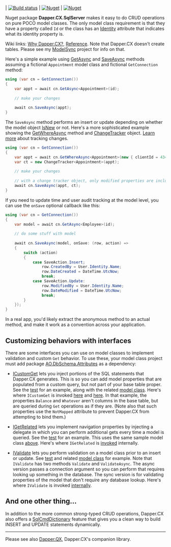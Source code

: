 | 
[![Build status](https://ci.appveyor.com/api/projects/status/90etxh1r0aycv1j9?svg=true)](https://ci.appveyor.com/project/adamosoftware/dapper-cx) 
|
[![Nuget](https://img.shields.io/nuget/v/Dapper.CX.SqlServer?label=Crud)](https://www.nuget.org/packages/Dapper.CX.SqlServer/)
|
[![Nuget](https://img.shields.io/nuget/v/Dapper.CX.ChangeTracking?label=ChangeTracking)](https://www.nuget.org/packages/Dapper.CX.ChangeTracking/)

Nuget package **Dapper.CX.SqlServer** makes it easy to do CRUD operations on pure POCO model classes. The only model class requirement is that they have a property called `Id` or the class has an [Identity](https://github.com/adamosoftware/DbSchema.Attributes/blob/master/DbSchema.Attributes/Attributes/IdentityAttribute.cs) attribute that indicates what its identity property is.

Wiki links: [Why Dapper.CX?](https://github.com/adamosoftware/Dapper.CX/wiki), [Reference](https://github.com/adamosoftware/Dapper.CX/wiki/Crud-method-reference). Note that Dapper.CX doesn't create tables. Please see my [ModelSync](https://github.com/adamosoftware/ModelSync) project for info on that.

Here's a simple example using [GetAsync](https://github.com/adamosoftware/Dapper.CX/blob/master/Dapper.CX.Base/Abstract/SqlCrudProvider.cs#L43) and [SaveAsync](https://github.com/adamosoftware/Dapper.CX/blob/master/Dapper.CX.Base/Abstract/SqlCrudProvider.cs#L71) methods assuming a fictional `Appointment` model class and fictional `GetConnection` method:
```csharp
using (var cn = GetConnection())
{
    var appt = await cn.GetAsync<Appointment>(id);
    
    // make your changes
    
    await cn.SaveAsync(appt);
}
```
The `SaveAsync` method performs an insert or update depending on whether the model object [IsNew](https://github.com/adamosoftware/Dapper.CX/blob/master/Dapper.CX.Base/Abstract/SqlCrudProvider.cs#L38) or not. Here's a more sophisticated example showing the [GetWhereAsync](https://github.com/adamosoftware/Dapper.CX/blob/master/Dapper.CX.Base/Abstract/SqlCrudProvider.cs#L52) method and [ChangeTracker](https://github.com/adamosoftware/Dapper.CX/blob/master/Dapper.CX.Base/Classes/ChangeTracker.cs) object. [Learn more](https://github.com/adamosoftware/Dapper.CX/wiki/Using-ChangeTracker) about tracking changes.
```csharp
using (var cn = GetConnection())
{
    var appt = await cn.GetWhereAsync<Appointment>(new { clientId = 4343, date = new DateTime(2020, 3, 1) });
    var ct = new ChangeTracker<Appointment>(appt);
    
    // make your changes
    
    // with a change tracker object, only modified properties are included in update statement 
    await cn.SaveAsync(appt, ct);  
}
```
If you need to update time and user audit tracking at the model level, you can use the `onSave` optional callback like this:
```csharp
using (var cn = GetConnection())
{
    var model = await cn.GetAsync<Employee>(id);
    
    // do some stuff with model
    
    await cn.SaveAsync(model, onSave: (row, action) =>
    {
        switch (action)
        {
            case SaveAction.Insert;                
                row.CreatedBy = User.Identity.Name;
                row.DateCreated = DateTime.UtcNow;
                break;
            case SaveAction.Update:
                row.ModifiedBy = User.Identity.Name;
                row.DateModified = DateTime.UtcNow;
                break;
        }
    });
}
```
In a real app, you'd likely extract the anonymous method to an actual method, and make it work as a convention across your application.

## Customizing behaviors with interfaces
There are some interfaces you can use on model classes to implement validation and custom `Get` behavior. To use these, your model class project must add package [AO.DbSchema.Attributes](https://github.com/adamosoftware/DbSchema.Attributes) as a dependency:

- [ICustomGet](https://github.com/adamosoftware/DbSchema.Attributes/blob/master/DbSchema.Attributes/Interfaces/ICustomGet.cs) lets you inject portions of the SQL statements that Dapper.CX generates. This is so you can add model properties that are populated from a custom query, but not part of your base table proper. See the [test](https://github.com/adamosoftware/Dapper.CX/blob/master/Tests.SqlServer/SqlServer/SqlServerIntegration.cs#L152) for an example, along with the related [model class](https://github.com/adamosoftware/Dapper.CX/blob/master/Tests.SqlServer/Models/EmployeeCustom.cs#L34..L39). Here's where `ICustomGet` is invoked [here](https://github.com/adamosoftware/Dapper.CX/blob/master/Dapper.CX.Base/Abstract/SqlCrudProvider.cs#L197) and [here](https://github.com/adamosoftware/Dapper.CX/blob/master/Dapper.CX.Base/Abstract/SqlCrudProvider.cs#L218). In that example, the properties `Balance` and `Whatever` aren't columns in the base table, but are queried during `Get` operations as if they are. (Note also that such properties use the `NotMapped` attribute to prevent Dapper.CX from attempting to bind them.)

- [IGetRelated](https://github.com/adamosoftware/DbSchema.Attributes/blob/master/DbSchema.Attributes/Interfaces/IGetRelated.cs) lets you implement navigation properties by injecting a delegate in which you can perform additional gets every time a model is queried. See the [test](https://github.com/adamosoftware/Dapper.CX/blob/master/Tests.SqlServer/SqlServer/SqlServerIntegration.cs#L161) for an example. This uses the same sample model class [above](https://github.com/adamosoftware/Dapper.CX/blob/master/Tests.SqlServer/Models/EmployeeCustom.cs#L41). Here's where `IGetRelated` is [invoked](https://github.com/adamosoftware/Dapper.CX/blob/master/Dapper.CX.Base/Abstract/SqlCrudProvider.cs#L61) internally.

- [IValidate](https://github.com/adamosoftware/DbSchema.Attributes/blob/master/DbSchema.Attributes/Interfaces/IValidate.cs) lets you perform validation on a model class prior to an insert or update. See [test](https://github.com/adamosoftware/Dapper.CX/blob/master/Tests.SqlServer/Validation.cs#L11) and related [model class](https://github.com/adamosoftware/Dapper.CX/blob/master/Tests.SqlServer/Models/EmployeeValid.cs) for example. Note that `IValidate` has two methods `Validate` and `ValidateAsync`. The async version passes a connection argument so you can perform that requires looking up something in the database. The sync version is for validating properties of the model that don't require any database lookup. Here's where `IValidate` is invoked [internally](https://github.com/adamosoftware/Dapper.CX/blob/master/Dapper.CX.Base/Abstract/SqlCrudProvider.cs#L184).

## And one other thing...
In addition to the more common strong-typed CRUD operations, Dapper.CX also offers a [SqlCmdDictionary](https://github.com/adamosoftware/Dapper.CX/wiki/Using-SqlCmdDictionary) feature that gives you a clean way to build INSERT and UPDATE statements dynamically.

---
Please see also [Dapper.QX](https://github.com/adamosoftware/Dapper.QX), Dapper.CX's companion library.
